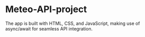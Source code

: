 # Meteo-API-project
The app is built with HTML, CSS, and JavaScript, making use of async/await for seamless API integration.
